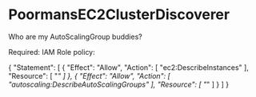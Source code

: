 PoormansEC2ClusterDiscoverer
============================

Who are my AutoScalingGroup buddies?

Required: IAM Role policy:
 
{
  "Statement": [
    {
      "Effect": "Allow",
      "Action": [
        "ec2:DescribeInstances"
      ],
      "Resource": [
        "*"
      ]
    },
    {
      "Effect": "Allow",
      "Action": [
        "autoscaling:DescribeAutoScalingGroups"
      ],
      "Resource": [
        "*"
      ]
    }
  ]
}
